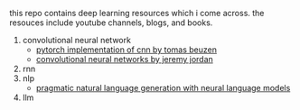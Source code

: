 this repo contains deep learning resources which i come across. the resouces include youtube channels, blogs, and books. 

1. convolutional neural network
      - [pytorch implementation of cnn by tomas beuzen](https://www.tomasbeuzen.com/deep-learning-with-pytorch/chapters/chapter4_neural-networks-pt2.html)
      - [convolutional neural networks by jeremy jordan](https://www.jeremyjordan.me/convolutional-neural-networks/)
3. rnn
4. nlp
      - [pragmatic natural language generation with neural language models](https://michael-franke.github.io/npNLG/000-intro.html)
6. llm
